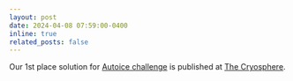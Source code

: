 ```yaml
---
layout: post
date: 2024-04-08 07:59:00-0400
inline: true
related_posts: false
---
```


Our 1st place solution for [Autoice challenge](https://ai4eo.eu/portfolio/autoice-challenge/) is published at [The Cryosphere](https://tc.copernicus.org/articles/18/1621/2024/).

